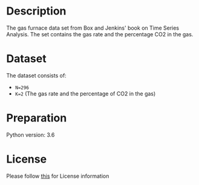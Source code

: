 # Description
The gas furnace data set from Box and Jenkins' book on Time Series Analysis. The set contains the gas rate and the percentage CO2 in the gas.

# Dataset
The dataset consists of:

- `N=296`
- `K=2`  (The gas rate and the percentage of CO2 in the gas)

# Preparation
Python version: 3.6 

# License
Please follow [this](https://creativecommons.org/licenses/by-sa/4.0/) for License information
